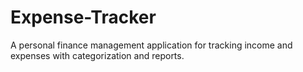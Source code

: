 # Expense-Tracker
A personal finance management application for tracking income and expenses with categorization and reports.
